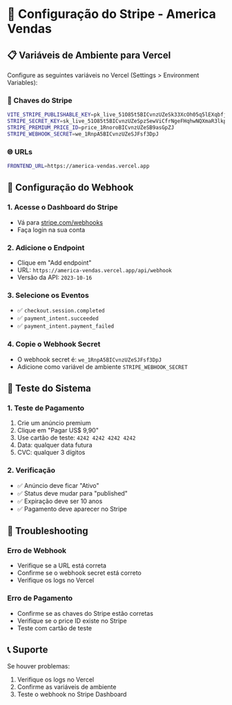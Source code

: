 # 🔧 Configuração do Stripe - America Vendas

## 📋 Variáveis de Ambiente para Vercel

Configure as seguintes variáveis no Vercel (Settings > Environment Variables):

### 🔑 Chaves do Stripe
```bash
VITE_STRIPE_PUBLISHABLE_KEY=pk_live_51O85t5BICvnzUZeSk33XcOh05q5lEXqbfjtUqExXTMqragrwfWlbaURYjco010dbTQHTGqTUtKjDSzeZeEuqpPle007JfyJA3R
STRIPE_SECRET_KEY=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
STRIPE_PREMIUM_PRICE_ID=price_1RnoroBICvnzUZeSB9asGpZJ
STRIPE_WEBHOOK_SECRET=we_1RnpA5BICvnzUZeSJFsf3DpJ
```

### 🌐 URLs
```bash
FRONTEND_URL=https://america-vendas.vercel.app
```

## 🔗 Configuração do Webhook

### 1. Acesse o Dashboard do Stripe
- Vá para [stripe.com/webhooks](https://stripe.com/webhooks)
- Faça login na sua conta

### 2. Adicione o Endpoint
- Clique em "Add endpoint"
- URL: `https://america-vendas.vercel.app/api/webhook`
- Versão da API: `2023-10-16`

### 3. Selecione os Eventos
- ✅ `checkout.session.completed`
- ✅ `payment_intent.succeeded`
- ✅ `payment_intent.payment_failed`

### 4. Copie o Webhook Secret
- O webhook secret é: `we_1RnpA5BICvnzUZeSJFsf3DpJ`
- Adicione como variável de ambiente `STRIPE_WEBHOOK_SECRET`

## 🧪 Teste do Sistema

### 1. Teste de Pagamento
1. Crie um anúncio premium
2. Clique em "Pagar US$ 9,90"
3. Use cartão de teste: `4242 4242 4242 4242`
4. Data: qualquer data futura
5. CVC: qualquer 3 dígitos

### 2. Verificação
- ✅ Anúncio deve ficar "Ativo"
- ✅ Status deve mudar para "published"
- ✅ Expiração deve ser 10 anos
- ✅ Pagamento deve aparecer no Stripe

## 🚨 Troubleshooting

### Erro de Webhook
- Verifique se a URL está correta
- Confirme se o webhook secret está correto
- Verifique os logs no Vercel

### Erro de Pagamento
- Confirme se as chaves do Stripe estão corretas
- Verifique se o price ID existe no Stripe
- Teste com cartão de teste

## 📞 Suporte

Se houver problemas:
1. Verifique os logs no Vercel
2. Confirme as variáveis de ambiente
3. Teste o webhook no Stripe Dashboard 